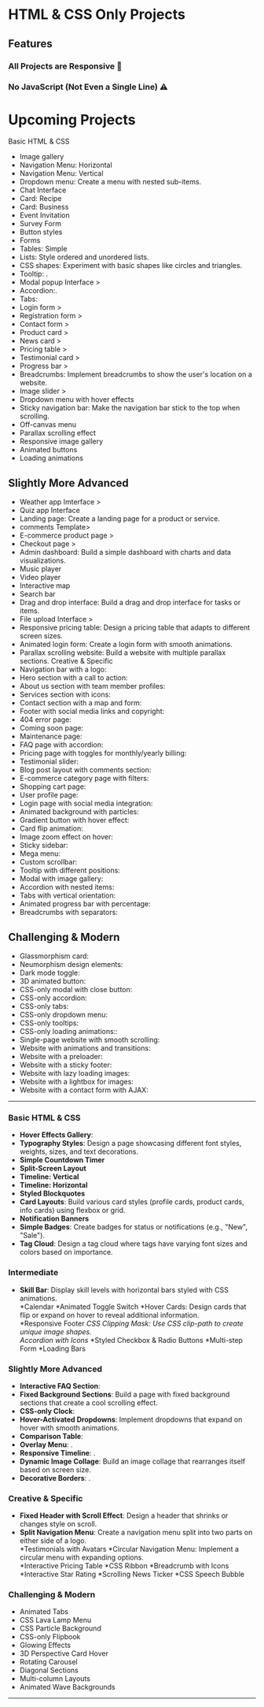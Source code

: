 # HTML & CSS Only Projects

## Features 

### All Projects are Responsive 💯
### No JavaScript (Not Even a Single Line) ⚠️

# Upcoming Projects 

Basic HTML & CSS
 * Image gallery
 * Navigation Menu: Horizontal
 * Navigation Menu: Vertical 
 * Dropdown menu: Create a menu with nested sub-items.
 * Chat Interface
 * Card: Recipe
 * Card: Business
 * Event Invitation
 * Survey Form
 * Button styles
 * Forms
 * Tables: Simple
 * Lists: Style ordered and unordered lists.
 * CSS shapes: Experiment with basic shapes like circles and triangles.
 * Tooltip: .
 * Modal popup Interface >
 * Accordion:.
 * Tabs: 
 * Login form >
 * Registration form >
 * Contact form >
 * Product card >
 * News card >
 * Pricing table >
 * Testimonial card >
 * Progress bar >
 * Breadcrumbs: Implement breadcrumbs to show the user's location on a website.
 * Image slider >
 * Dropdown menu with hover effects
 * Sticky navigation bar: Make the navigation bar stick to the top when scrolling.
 * Off-canvas menu
 * Parallax scrolling effect
 * Responsive image gallery
 * Animated buttons
 * Loading animations
## Slightly More Advanced
 * Weather app Imterface >
 * Quiz app Interface 
 * Landing page: Create a landing page for a product or service.
 * comments Template>
 * E-commerce product page >
 * Checkout page >
 * Admin dashboard: Build a simple dashboard with charts and data visualizations.
 * Music player
 * Video player
 * Interactive map
 * Search bar
 * Drag and drop interface: Build a drag and drop interface for tasks or items.
 * File upload Interface >
 * Responsive pricing table: Design a pricing table that adapts to different screen sizes.
 * Animated login form: Create a login form with smooth animations.
 * Parallax scrolling website: Build a website with multiple parallax sections.
Creative & Specific
 * Navigation bar with a logo:
 * Hero section with a call to action:
 * About us section with team member profiles:
 * Services section with icons:
 * Contact section with a map and form:
 * Footer with social media links and copyright:
 * 404 error page:
 * Coming soon page:
 * Maintenance page:
 * FAQ page with accordion:
 * Pricing page with toggles for monthly/yearly billing:
 * Testimonial slider:
 * Blog post layout with comments section:
 * E-commerce category page with filters:
 * Shopping cart page:
 * User profile page:
 * Login page with social media integration:
 * Animated background with particles:
 * Gradient button with hover effect:
 * Card flip animation:
 * Image zoom effect on hover:
 * Sticky sidebar:
 * Mega menu:
 * Custom scrollbar:
 * Tooltip with different positions:
 * Modal with image gallery:
 * Accordion with nested items:
 * Tabs with vertical orientation:
 * Animated progress bar with percentage:
 * Breadcrumbs with separators:
## Challenging & Modern
 * Glassmorphism card:
 * Neumorphism design elements:
 * Dark mode toggle:
 * 3D animated button:
 * CSS-only modal with close button:
 * CSS-only accordion:
 * CSS-only tabs:
 * CSS-only dropdown menu:
 * CSS-only tooltips:
 * CSS-only loading animations::
 * Single-page website with smooth scrolling:
 * Website with animations and transitions:
 * Website with a preloader:
 * Website with a sticky footer:
 * Website with lazy loading images:
 * Website with a lightbox for images:
 * Website with a contact form with AJAX:
---------------------------------------

### Basic HTML & CSS
- **Hover Effects Gallery**: 
- **Typography Styles**: Design a page showcasing different font styles, weights, sizes, and text decorations.  
- **Simple Countdown Timer**
- **Split-Screen Layout**
- **Timeline: Vertical**
- **Timeline: Horizontal**
- **Styled Blockquotes**
- **Card Layouts**: Build various card styles (profile cards, product cards, info cards) using flexbox or grid.  
- **Notification Banners**
- **Simple Badges**: Create badges for status or notifications (e.g., "New", "Sale").  
- **Tag Cloud**: Design a tag cloud where tags have varying font sizes and colors based on importance.

### Intermediate
- **Skill Bar**: Display skill levels with horizontal bars styled with CSS animations.  
*Calendar
*Animated Toggle Switch
*Hover Cards: Design cards that flip or expand on hover to reveal additional information.  
*Responsive Footer
*CSS Clipping Mask: Use CSS clip-path to create unique image shapes.  
*Accordion with Icons**
*Styled Checkbox & Radio Buttons
*Multi-step Form
*Loading Bars

### Slightly More Advanced
- **Interactive FAQ Section**: 
- **Fixed Background Sections**: Build a page with fixed background sections that create a cool scrolling effect.  
- **CSS-only Clock**: 
- **Hover-Activated Dropdowns**: Implement dropdowns that expand on hover with smooth animations.  
- **Comparison Table**: 
- **Overlay Menu**: .  
- **Responsive Timeline**: .  
- **Dynamic Image Collage**: Build an image collage that rearranges itself based on screen size.  
- **Decorative Borders**: .  

### Creative & Specific
- **Fixed Header with Scroll Effect**: Design a header that shrinks or changes style on scroll.  
- **Split Navigation Menu**: Create a navigation menu split into two parts on either side of a logo.  
*Testimonials with Avatars
*Circular Navigation Menu: Implement a circular menu with expanding options.  
*Interactive Pricing Table 
*CSS Ribbon
*Breadcrumb with Icons
*Interactive Star Rating
*Scrolling News Ticker
*CSS Speech Bubble

### Challenging & Modern
 * Animated Tabs 
 * CSS Lava Lamp Menu
 * CSS Particle Background 
 * CSS-only Flipbook
 * Glowing Effects
 * 3D Perspective Card Hover
 * Rotating Carousel
 * Diagonal Sections
* Multi-column Layouts
* Animated Wave Backgrounds

-----------------------------------
